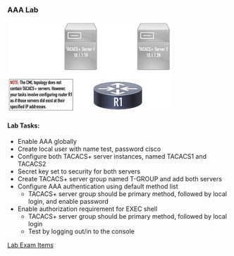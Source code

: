 ### AAA Lab

![AAA topology](https://github.com/tech-zero/assets/blob/main/images/aaa.png)

#### Lab Tasks:
- Enable AAA globally
- Create local user with name test, password cisco
- Configure both TACACS+ server instances, named TACACS1 and TACACS2
- Secret key set to security for both servers
- Create TACACS+ server group named T-GROUP and add both servers
- Configure AAA authentication using default method list
  - TACACS+ server group should be primary method, followed by local login, and enable password
- Enable authorization requirement for EXEC shell
  - TACACS+ server group should be primary method, followed by local login
  - Test by logging out/in to the console

[Lab Exam Items](../)
